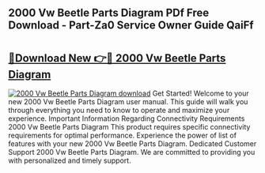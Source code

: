 ## 2000 Vw Beetle Parts Diagram PDf Free Download - Part-Za0 Service Owner Guide QaiFf

# <h2><a href="http://dfj360b.blite.top/?on=2000+Vw+Beetle+Parts+Diagram">🔗Download New 👉🔴 2000 Vw Beetle Parts Diagram</a></h2>

[![2000 Vw Beetle Parts Diagram download](https://i.imgur.com/lujVjoI.png)](http://dfj360b.blite.top/?on=2000+Vw+Beetle+Parts+Diagram)
Get Started! Welcome to your new 2000 Vw Beetle Parts Diagram user manual. This guide will walk you through everything you need to know to operate and maximize your experience. Important Information Regarding Connectivity Requirements 2000 Vw Beetle Parts Diagram This product requires specific connectivity requirements for optimal performance. Experience the power of list of features with your new 2000 Vw Beetle Parts Diagram. Dedicated Customer Support 2000 Vw Beetle Parts Diagram. We are committed to providing you with personalized and timely support.
